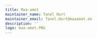 ```yaml
---
title: Maa-amet
maintainer_name: Tanel Hurt
maintainer_email: Tanel.Hurt@maaamet.ee
description: ''
logo: maa-amet.PNG
---
```

